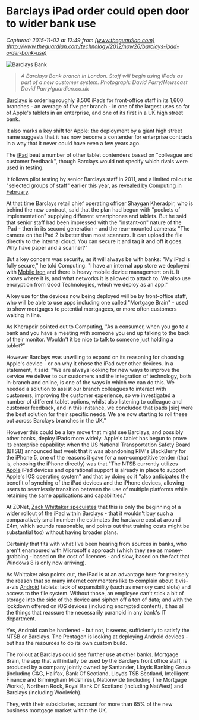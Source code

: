 # Barclays iPad order could open door to wider bank use

_Captured: 2015-11-02 at 12:49 from [www.theguardian.com](http://www.theguardian.com/technology/2012/nov/26/barclays-ipad-order-bank-use)_

![Barclays Bank](https://i.guim.co.uk/img/static/sys-images/Business/Pix/pictures/2008/06/25/barclays460.jpg?w=620&q=85&auto=format&sharp=10&s=3b44730314e8e392caa114b73c7fa7d4)

> _A Barclays Bank branch in London. Staff will begin using iPads as part of a new customer system. Photograph: David Parry/Newscast David Parry/guardian.co.uk_

[Barclays](http://www.theguardian.com/business/barclay) is ordering roughly 8,500 iPads for front-office staff in its 1,600 branches - an average of five per branch - in one of the largest uses so far of Apple's tablets in an enterprise, and one of its first in a UK high street bank.

It also marks a key shift for Apple: the deployment by a giant high street name suggests that it has now become a contender for enterprise contracts in a way that it never could have even a few years ago.

The [iPad](http://www.theguardian.com/technology/ipad) beat a number of other tablet contenders based on "colleague and customer feedback", though Barclays would not specify which rivals were used in testing.

It follows pilot testing by senior Barclays staff in 2011, and a limited rollout to "selected groups of staff" earlier this year, as [revealed by Computing in February](http://www.computing.co.uk/ctg/news/2151983/barclays-rolls-tablets-following-successful-trial).

At that time Barclays retail chief operating officer Shaygan Kheradpir, who is behind the new contract, said that the plan had begun with "pockets of implementation" supplying different smartphones and tablets. But he said that senior staff had been impressed with the "instant-on" nature of the iPad - then in its second generation - and the rear-mounted cameras: "The camera on the iPad 2 is better than most scanners. It can upload the file directly to the internal cloud. You can secure it and tag it and off it goes. Why have paper and a scanner?"

But a key concern was security, as it will always be with banks: "My iPad is fully secure," he told Computing. "I have an internal app store we deployed with [Mobile Iron](http://www.mobileiron.com/en/multi-os-management/ios-management) and there is heavy mobile device management on it. It knows where it is, and what networks it is allowed to attach to. We also use encryption from Good Technologies, which we deploy as an app."

A key use for the devices now being deployed will be by front-office staff, who will be able to use apps including one called "Mortgage Brain" \- used to show mortgages to potential mortgagees, or more often customers waiting in line.

As Kherapdir pointed out to Computing, "As a consumer, when you go to a bank and you have a meeting with someone you end up talking to the back of their monitor. Wouldn't it be nice to talk to someone just holding a tablet?"

However Barclays was unwilling to expand on its reasoning for choosing Apple's device - or on why it chose the iPad over other devices. In a statement, it said: "We are always looking for new ways to improve the service we deliver to our customers and the integration of technology, both in-branch and online, is one of the ways in which we can do this. We needed a solution to assist our branch colleagues to interact with customers, improving the customer experience, so we investigated a number of different tablet options, whilst also listening to colleague and customer feedback, and in this instance, we concluded that ipads [sic] were the best solution for their specific needs. We are now starting to roll these out across Barclays branches in the UK."

However this could be a key move that might see Barclays, and possibly other banks, deploy iPads more widely. Apple's tablet has begun to prove its enterprise capability: when the US National Transportation Safety Board (BTSB) announced last week that it was abandoning RIM's BlackBerry for the iPhone 5, one of the reasons it gave for a non-competitive tender (that is, choosing the iPhone directly) was that "The NTSB currently utilizes [Apple](http://www.theguardian.com/technology/apple) iPad devices and operational support is already in place to support Apple's IOS operating system" and that by doing so it "also anticipates the benefit of synching of the iPad devices and the iPhone devices, allowing users to seamlessly transition between the use of multiple platforms while retaining the same applications and capabilities."

At ZDNet, [Zack Whittaker specuiates](http://www.zdnet.com/barclays-buys-8500-ipads-sends-enterprise-ready-bat-signal-7000007845/) that this is only the beginning of a wider rollout of the iPad within Barclays - that it wouldn't buy such a comparatively small number (he estimates the hardware cost at around £4m, which sounds reasonable, and points out that training costs might be substantial too) without having broader plans.

Certainly that fits with what I've been hearing from sources in banks, who aren't enamoured with Microsoft's approach (which they see as money-grabbing - based on the cost of licences - and slow, based on the fact that Windows 8 is only now arriving).

As Whittaker also points out, the iPad is at an advantage here for precisely the reason that so many internet commenters like to complain about it vis-a-vis [Android](http://www.theguardian.com/technology/android) tablets: lack of expansibility (such as memory card slots) and access to the file system. Without those, an employee can't stick a bit of storage into the side of the device and siphon off a ton of data; and with the lockdown offered on iOS devices (including encrypted content), it has all the things that reassure the necessarily paranoid in any bank's IT department.

Yes, Android can be hardened - but not, it seems, sufficiently to satisfy the NTSB or Barclays. The Pentagon is looking at deploying Android devices - but has the resources to do its own custom build.

The rollout at Barclays could see further use at other banks. Mortgage Brain, the app that will initially be used by the Barclays front office staff, is produced by a company jointly owned by Santander, Lloyds Banking Group (including C&G, Halifax, Bank Of Scotland, Lloyds TSB Scotland, Intelligent Finance and Birmingham Midshires), Nationwide (including The Mortgage Works), Northern Rock, Royal Bank Of Scotland (including NatWest) and Barclays (including Woolwich).

They, with their subsidiaries, account for more than 65% of the new business mortgage market within the UK.
